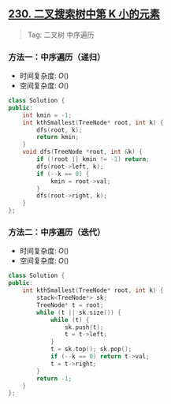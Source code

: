## [230. 二叉搜索树中第 K 小的元素](https://leetcode.cn/problems/kth-smallest-element-in-a-bst/description/)

> Tag: 二叉树 中序遍历

### 方法一：中序遍历（递归）
* 时间复杂度: ${O()}$
* 空间复杂度: ${O()}$
```cpp
class Solution {
public:
    int kmin = -1;
    int kthSmallest(TreeNode* root, int k) {
        dfs(root, k);
        return kmin;
    }
    void dfs(TreeNode *root, int &k) {
        if (!root || kmin != -1) return;
        dfs(root->left, k);
        if (--k == 0) {
            kmin = root->val;
        }
        dfs(root->right, k);
    }
};
```

### 方法二：中序遍历（迭代）
* 时间复杂度: ${O()}$
* 空间复杂度: ${O()}$
```cpp
class Solution {
public:
    int kthSmallest(TreeNode* root, int k) {
        stack<TreeNode*> sk;
        TreeNode* t = root;
        while (t || sk.size()) {
            while (t) {
                sk.push(t);
                t = t->left;
            }
            t = sk.top(); sk.pop();
            if (--k == 0) return t->val;
            t = t->right;
        }
        return -1;
    }
};
```